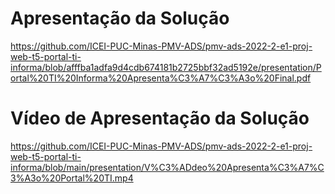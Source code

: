 # Apresentação da Solução
https://github.com/ICEI-PUC-Minas-PMV-ADS/pmv-ads-2022-2-e1-proj-web-t5-portal-ti-informa/blob/afffba1adfa9d4cdb674181b2725bbf32ad5192e/presentation/Portal%20TI%20Informa%20Apresenta%C3%A7%C3%A3o%20Final.pdf

# Vídeo de Apresentação  da Solução
https://github.com/ICEI-PUC-Minas-PMV-ADS/pmv-ads-2022-2-e1-proj-web-t5-portal-ti-informa/blob/main/presentation/V%C3%ADdeo%20Apresenta%C3%A7%C3%A3o%20Portal%20TI.mp4
